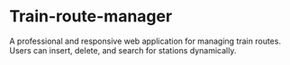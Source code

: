 # Train-route-manager
A professional and responsive web application for managing train routes. Users can insert, delete, and search for stations dynamically.

